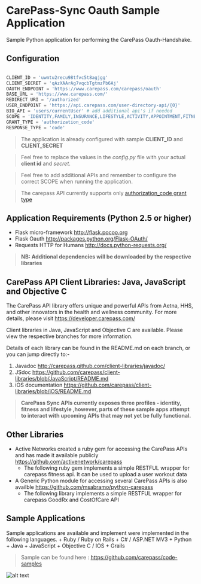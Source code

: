 CarePass-Sync Oauth Sample Application
=============

Sample Python application for performing the CarePass Oauth-Handshake.



Configuration
--------------------------

```python

CLIENT_ID = 'uwmtu2recu98tfvc5t8agjgg'
CLIENT_SECRET = 'qAzXAArAg7vqcbTgtmzPb6Aj'
OAUTH_ENDPOINT = 'https://www.carepass.com/carepass/oauth'
BASE_URL = 'https://www.carepass.com/'
REDIRECT_URI = '/authorized'
USER_ENDPOINT = 'https://api.carepass.com/user-directory-api/{0}'
BIO_API = 'users/currentUser' # add additional api's if needed
SCOPE = 'IDENTITY,FAMILY,INSURANCE,LIFESTYLE,ACTIVITY,APPOINTMENT,FITNESS'
GRANT_TYPE = 'authorization_code'
RESPONSE_TYPE = 'code'

```
> The application is already configured with sample **CLIENT_ID** and **CLIENT_SECRET**

> Feel free to replace the values in the *config.py* file with your actual **client id** and *secret*.

> Feel free to add additional APIs and remember to configure the correct SCOPE when running the application.

> The carepass API currently supports only [authorization_code grant type](http://tools.ietf.org/html/draft-ietf-oauth-v2-31#page-23)

Application Requirements (Python 2.5 or higher)
-----------------------------------------------

+ Flask micro-framework http://flask.pocoo.org
+ Flask Oauth http://packages.python.org/Flask-OAuth/
+ Requests HTTP for Humans http://docs.python-requests.org/


> **NB: Additional dependencies will be downloaded by the respective libraries**


CarePass API Client Libraries: Java, JavaScript and Objective C
---------------------------------------------------------------
The CarePass API library offers unique and powerful APIs from Aetna, HHS, and other innovators in the health and wellness community. For more details, please visit <https://developer.carepass.com/>

Client libraries in Java, JavaScript and Objective C are available. Please view the respective branches for more information.

Details of each  library can be found in the README.md on each branch, or you can jump directly to:-

1. Javadoc <http://carepass.github.com/client-libraries/javadoc/>
2. JSdoc <https://github.com/carepass/client-libraries/blob/JavaScript/README.md>
3. iOS documentation <https://github.com/carepass/client-libraries/blob/iOS/README.md>

> **CarePass Sync APIs currently exposes three profiles - identity, fitness and lifestyle ,however, parts of these sample apps attempt to interact with upcoming APIs that may not yet be fully functional.**


Other Libraries 
---------------------------------------------------------------
+ Active Networks created a ruby gem for accessing the CarePass APIs and has made it available publicly https://github.com/activenetwork/carepass
	+ The following ruby gem implements a simple RESTFUL wrapper for carepass fitness api. It can be used to upload a user workout data
+ A Generic Python module for accessing several CarePass APIs is also availble https://github.com/msabramo/python-carepass
	+ The following library implements a simple RESTFUL wrapper for carepass GoodRx and CostOfCare API
	
Sample Applications
---------------------------------------------------------------- 
Sample applications are available and implement were implemented in the following languages.
	+ Ruby / Ruby on Rails
	+ C# / ASP.NET MV3
	+ Python
	+ Java
	+ JavaScript
	+ Objective C / IOS
	+ Grails
	
> Sample can be found here : https://github.com/carepass/code-samples


![alt text](https://www.carepass.com/carepass/resources/images/registered_cp_logo.png "CarePass Logo")
